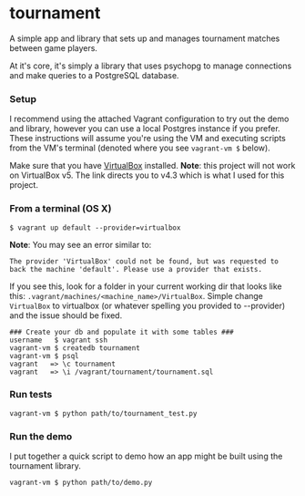 # tournament
A simple app and library that sets up and manages tournament matches between game players.

At it's core, it's simply a library that uses psychopg to manage connections and make queries to a PostgreSQL database. 

### Setup

I recommend using the attached Vagrant configuration to try out the demo and library, however you can use a local Postgres instance if you prefer. These instructions will assume you're using the VM and executing scripts from the VM's terminal (denoted where you see `vagrant-vm $` below).

Make sure that you have [VirtualBox](https://www.virtualbox.org/wiki/Download_Old_Builds) installed. **Note**: this project will not work on VirtualBox v5. The link directs you to v4.3 which is what I used for this project.

### From a terminal (OS X)

```
$ vagrant up default --provider=virtualbox
```

**Note**: You may see an error similar to:

```
The provider 'VirtualBox' could not be found, but was requested to
back the machine 'default'. Please use a provider that exists.
```

If you see this, look for a folder in your current working dir that looks like this: ```.vagrant/machines/<machine_name>/VirtualBox```. Simple change ```VirtualBox``` to virtualbox (or whatever spelling you provided to --provider) and the issue should be fixed.

```
### Create your db and populate it with some tables ###
username   $ vagrant ssh 
vagrant-vm $ createdb tournament
vagrant-vm $ psql
vagrant   => \c tournament
vagrant   => \i /vagrant/tournament/tournament.sql
```

### Run tests

```
vagrant-vm $ python path/to/tournament_test.py
```

### Run the demo

I put together a quick script to demo how an app might be built using the tournament library.

```
vagrant-vm $ python path/to/demo.py
```
